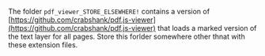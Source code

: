 The folder `pdf_viewer_STORE_ELSEWHERE!` contains a version of [https://github.com/crabshank/pdf.js-viewer](https://github.com/crabshank/pdf.js-viewer) that loads a marked version of the text layer for all pages. Store this forlder somewhere other thnat with these extension files.
